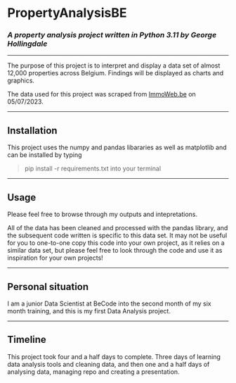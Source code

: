# PropertyAnalysisBE
### *A property analysis project written in Python 3.11 by George Hollingdale*
***
The purpose of this project is to interpret and display a data set of almost 12,000 properties across Belgium. Findings will be displayed as charts and graphics.

The data used for this project was scraped from [ImmoWeb.be](https://www.immoweb.be/en) on 05/07/2023.
***
## Installation
This project uses the numpy and pandas libararies as well as matplotlib and can be installed by typing
> pip install -r requirements.txt
into your terminal
***
## Usage
Please feel free to browse through my outputs and intepretations.

All of the data has been cleaned and processed with the pandas library, and the subsequent code written is specific to this data set. It may not be useful for you to one-to-one copy this code into your own project, as it relies on a similar data set, but please feel free to look through the code and use it as inspiration for your own projects!
***
## Personal situation
I am a junior Data Scientist at BeCode into the second month of my six month training, and this is my first Data Analysis project.
***
## Timeline
This project took four and a half days to complete. Three days of learning data analysis tools and cleaning data, and then one and a half days of analysing data, managing repo and creating a presentation.
